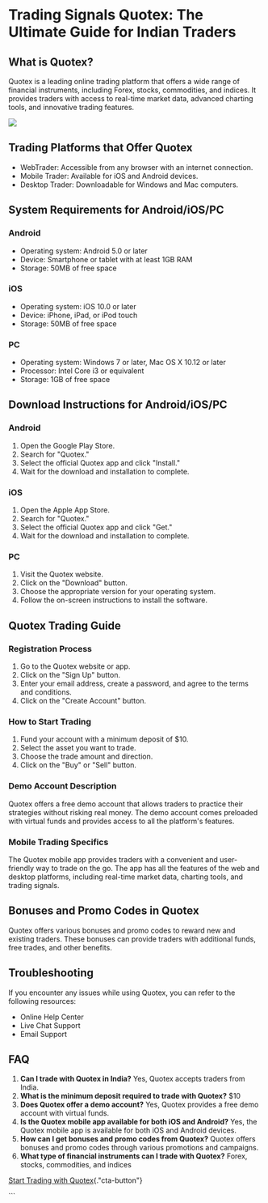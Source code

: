 # Trading Signals Quotex: The Ultimate Guide for Indian Traders

## What is Quotex?

Quotex is a leading online trading platform that offers a wide range of
financial instruments, including Forex, stocks, commodities, and
indices. It provides traders with access to real-time market data,
advanced charting tools, and innovative trading features.

[![](https://static.quotex.io/files/4_en/300_250.jpg)](https://traff.sbs/brokerqxlid)

## Trading Platforms that Offer Quotex

-   WebTrader: Accessible from any browser with an internet connection.
-   Mobile Trader: Available for iOS and Android devices.
-   Desktop Trader: Downloadable for Windows and Mac computers.

## System Requirements for Android/iOS/PC

### Android

-   Operating system: Android 5.0 or later
-   Device: Smartphone or tablet with at least 1GB RAM
-   Storage: 50MB of free space

### iOS

-   Operating system: iOS 10.0 or later
-   Device: iPhone, iPad, or iPod touch
-   Storage: 50MB of free space

### PC

-   Operating system: Windows 7 or later, Mac OS X 10.12 or later
-   Processor: Intel Core i3 or equivalent
-   Storage: 1GB of free space

## Download Instructions for Android/iOS/PC

### Android

1.  Open the Google Play Store.
2.  Search for "Quotex."
3.  Select the official Quotex app and click "Install."
4.  Wait for the download and installation to complete.

### iOS

1.  Open the Apple App Store.
2.  Search for "Quotex."
3.  Select the official Quotex app and click "Get."
4.  Wait for the download and installation to complete.

### PC

1.  Visit the Quotex website.
2.  Click on the "Download" button.
3.  Choose the appropriate version for your operating system.
4.  Follow the on-screen instructions to install the software.

## Quotex Trading Guide

### Registration Process

1.  Go to the Quotex website or app.
2.  Click on the "Sign Up" button.
3.  Enter your email address, create a password, and agree to the terms
    and conditions.
4.  Click on the "Create Account" button.

### How to Start Trading

1.  Fund your account with a minimum deposit of \$10.
2.  Select the asset you want to trade.
3.  Choose the trade amount and direction.
4.  Click on the "Buy" or "Sell" button.

### Demo Account Description

Quotex offers a free demo account that allows traders to practice their
strategies without risking real money. The demo account comes preloaded
with virtual funds and provides access to all the platform\'s features.

### Mobile Trading Specifics

The Quotex mobile app provides traders with a convenient and
user-friendly way to trade on the go. The app has all the features of
the web and desktop platforms, including real-time market data, charting
tools, and trading signals.

## Bonuses and Promo Codes in Quotex

Quotex offers various bonuses and promo codes to reward new and existing
traders. These bonuses can provide traders with additional funds, free
trades, and other benefits.

## Troubleshooting

If you encounter any issues while using Quotex, you can refer to the
following resources:

-   Online Help Center
-   Live Chat Support
-   Email Support

## FAQ

1.  **Can I trade with Quotex in India?** Yes, Quotex accepts traders
    from India.
2.  **What is the minimum deposit required to trade with Quotex?** \$10
3.  **Does Quotex offer a demo account?** Yes, Quotex provides a free
    demo account with virtual funds.
4.  **Is the Quotex mobile app available for both iOS and Android?**
    Yes, the Quotex mobile app is available for both iOS and Android
    devices.
5.  **How can I get bonuses and promo codes from Quotex?** Quotex offers
    bonuses and promo codes through various promotions and campaigns.
6.  **What type of financial instruments can I trade with Quotex?**
    Forex, stocks, commodities, and indices

[Start Trading with
Quotex](\%22https://traff.sbs/brokerqxlid\%22){."cta-button"}

\`\`\`

